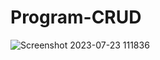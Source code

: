 # Program-CRUD

![Screenshot 2023-07-23 111836](https://github.com/demskii/Program-CRUD/assets/109432905/14bba202-53b7-45b6-b50c-2f339d65ad4f)

